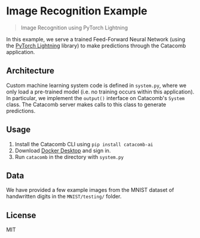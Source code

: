 # Image Recognition Example
> Image Recognition using PyTorch Lightning

In this example, we serve a trained Feed-Forward Neural Network (using
the [PyTorch Lightning](https://github.com/PyTorchLightning/pytorch-lightning) library) to make predictions through the Catacomb application.

## Architecture
Custom machine learning system code is defined in `system.py`, where we only load a pre-trained model (i.e. no training occurs within this application). In particular, we implement the `output()` interface on Catacomb's `System` class. The Catacomb server makes calls to this class to generate predictions.

## Usage
1. Install the Catacomb CLI using `pip install catacomb-ai`
2. Download [Docker Desktop](https://www.docker.com/products/docker-desktop) and sign in.
3. Run `catacomb` in the directory with `system.py`

## Data
We have provided a few example images from the MNIST dataset of handwritten digits in the `MNIST/testing/` folder.

## License
MIT
